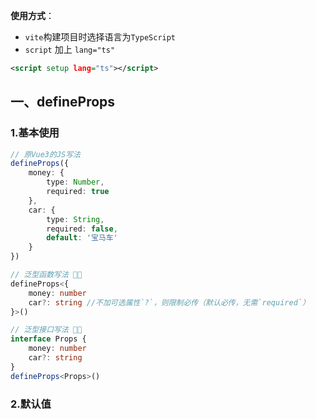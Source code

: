 
**使用方式**：
- `vite`构建项目时选择语言为`TypeScript`
- `script` 加上 `lang="ts"`
```xml
<script setup lang="ts"></script>
```

## 一、defineProps

### 1.基本使用
```ts
// 原Vue3的JS写法
defineProps({
	money: {
		type: Number,
		required: true
	},
	car: {
		type: String,
		required: false,
		default: '宝马车'
	}
})

// 泛型函数写法 👏🏼
defineProps<{
	money: number
	car?: string //不加可选属性`?`，则限制必传（默认必传，无需`required`）
}>()

// 泛型接口写法 👏🏼
interface Props {
	money: number
	car?: string
}
defineProps<Props>()
```

### 2.默认值
